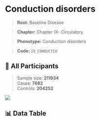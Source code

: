 # Conduction disorders

> **Root:** Baseline Disease  

> **Chapter:** Chapter IX- Circulatory  

> **Phenotype:** Conduction disorders  

> **Code:** `I9_CONDUCTIO`

## 🧪 All Participants  
> Sample size: **211934**  
> Cases: **7682**  
> Controls: **204252**
<img src="/Sensitive/Figures/ALL/Incidence/I9_CONDUCTIO.png"/>

## 📊 Data Table
<CsvTableMRF src="/Sensitive/Data/ALL/Incidence/COX_I9_CONDUCTIO.csv"/>

